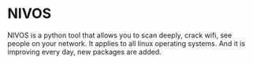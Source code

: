 # NIVOS
NIVOS is a python tool that allows you to scan deeply, crack wifi, see people on your network. It applies to all linux operating systems. And it is improving every day, new packages are added.
